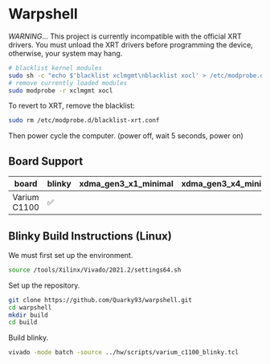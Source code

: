 # Warpshell
*WARNING*... This project is currently incompatible with the official XRT drivers.
You must unload the XRT drivers before programming the device, otherwise, your system
may hang.
```sh
# blacklist kernel modules
sudo sh -c "echo $'blacklist xclmgmt\nblacklist xocl' > /etc/modprobe.d/blacklist-xrt.conf"
# remove currently loaded modules
sudo modprobe -r xclmgmt xocl
```

To revert to XRT, remove the blacklist:
```sh
sudo rm /etc/modprobe.d/blacklist-xrt.conf
```
Then power cycle the computer. (power off, wait 5 seconds, power on)

## Board Support
| board        | blinky | xdma_gen3_x1_minimal | xdma_gen3_x4_minimal |
|--------------|--------|----------------------|----------------------|
| Varium C1100 | &#9989;|                      |                      |

## Blinky Build Instructions (Linux)

We must first set up the environment.
```sh
source /tools/Xilinx/Vivado/2021.2/settings64.sh
```

Set up the repository.
```sh
git clone https://github.com/Quarky93/warpshell.git
cd warpshell
mkdir build
cd build
```

Build blinky.
```sh
vivado -mode batch -source ../hw/scripts/varium_c1100_blinky.tcl
```
